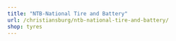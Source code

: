 ```yaml
---
title: "NTB-National Tire and Battery"
url: /christiansburg/ntb-national-tire-and-battery/
shop: tyres
---
```

